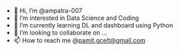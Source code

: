 - 👋 Hi, I’m @ampatra-007
- 👀 I’m interested in Data Science and Coding
- 🌱 I’m currently learning DL and dashboard using Python
- 💞️ I’m looking to collaborate on ...
- 📫 How to reach me @pamit.gcelt@gmail.com

<!---
ampatra-007/ampatra-007 is a ✨ special ✨ repository because its `README.md` (this file) appears on your GitHub profile.
You can click the Preview link to take a look at your changes.
--->
